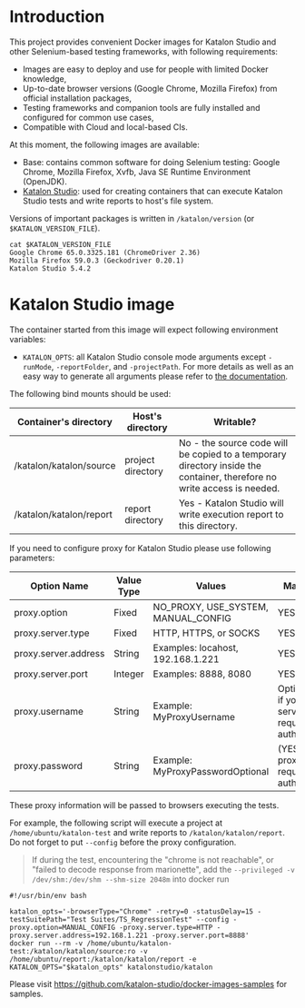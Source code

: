 # Introduction

This project provides convenient Docker images for Katalon Studio and other Selenium-based testing frameworks, with following requirements:

* Images are easy to deploy and use for people with limited Docker knowledge,
* Up-to-date browser versions (Google Chrome, Mozilla Firefox) from official installation packages,
* Testing frameworks and companion tools are fully installed and configured for common use cases,
* Compatible with Cloud and local-based CIs.

At this moment, the following images are available:

* Base: contains common software for doing Selenium testing: Google Chrome, Mozilla Firefox, Xvfb, Java SE Runtime Environment (OpenJDK).
* [Katalon Studio](https://hub.docker.com/r/katalonstudio/katalon/): used for creating containers that can execute Katalon Studio tests and write reports to host's file system.

Versions of important packages is written in `/katalon/version` (or `$KATALON_VERSION_FILE`).

    cat $KATALON_VERSION_FILE
    Google Chrome 65.0.3325.181 (ChromeDriver 2.36)
    Mozilla Firefox 59.0.3 (Geckodriver 0.20.1)
    Katalon Studio 5.4.2

# Katalon Studio image

The container started from this image will expect following environment variables:
* `KATALON_OPTS`: all Katalon Studio console mode arguments except `-runMode`, `-reportFolder`, and `-projectPath`. For more details as well as an easy way to generate all arguments please refer to [the documentation](https://docs.katalon.com/display/KD/Console+Mode+Execution).

The following bind mounts should be used:

| Container's directory     | Host's directory  | Writable? |
| ------------------------- | ----------------- | --------- |
| /katalon/katalon/source | project directory | No - the source code will be copied to a temporary directory inside the container, therefore no write access is needed. |
| /katalon/katalon/report | report directory  | Yes - Katalon Studio will write execution report to this directory. |

If you need to configure proxy for Katalon Studio please use following parameters:

| Option Name          | Value Type | Values                              | Mandatory? |
| -------------------- | ---------- | ----------------------------------- | ---------- |
| proxy.option         | Fixed      | NO_PROXY, USE_SYSTEM, MANUAL_CONFIG | YES        |
| proxy.server.type    | Fixed      | HTTP, HTTPS, or SOCKS               | YES        |
| proxy.server.address | String     | Examples: locahost, 192.168.1.221   | YES        |
| proxy.server.port    | Integer    | Examples: 8888, 8080                | YES        |
| proxy.username       | String	    | Example: MyProxyUsername            | Optional (YES if your proxy server requires authentication) |
| proxy.password       | String     | Example: MyProxyPasswordOptional    | (YES if your proxy server requires authentication) |

These proxy information will be passed to browsers executing the tests.

For example, the following script will execute a project at `/home/ubuntu/katalon-test` and write reports to `/katalon/katalon/report`. Do not forget to put `--config` before the proxy configuration.
> If during the test, encountering the "chrome is not reachable", or "failed to decode response from marionette", add the `--privileged -v /dev/shm:/dev/shm --shm-size 2048m` into docker run

    #!/usr/bin/env bash

    katalon_opts='-browserType="Chrome" -retry=0 -statusDelay=15 -testSuitePath="Test Suites/TS_RegressionTest" --config -proxy.option=MANUAL_CONFIG -proxy.server.type=HTTP -proxy.server.address=192.168.1.221 -proxy.server.port=8888'
    docker run --rm -v /home/ubuntu/katalon-test:/katalon/katalon/source:ro -v /home/ubuntu/report:/katalon/katalon/report -e KATALON_OPTS="$katalon_opts" katalonstudio/katalon

Please visit https://github.com/katalon-studio/docker-images-samples for samples.

